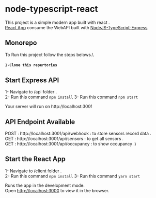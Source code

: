 # node-typescript-react

This project is a simple modern app built with react .\
[React App](https://github.com/facebook/create-react-app)  consume the WebAPI built with [NodeJS-TypeScript-Express](https://nodejs.org/en/) 

## Monorepo

To Run this project follow the steps belows.\

#### `1-Clone this repertories`

## Start Express API

1- Navigate to /api folder .\
2- Run this command `npm install`
3- Run this command `npm start`

Your server will run on http://localhost:3001

## API Endpoint Available

POST : http://localhost:3001/api/webhook : to store sensors record data .\
GET : http://localhost:3001/api/sensors : to get all sensors .\
GET : http://localhost:3001/api/occupancy : to show occupancy .\


## Start the React App

1- Navigate to /client folder .\
2- Run this command `npm install`
3- Run this command `yarn start`

Runs the app in the development mode.\
Open [http://localhost:3000](http://localhost:3000) to view it in the browser.




